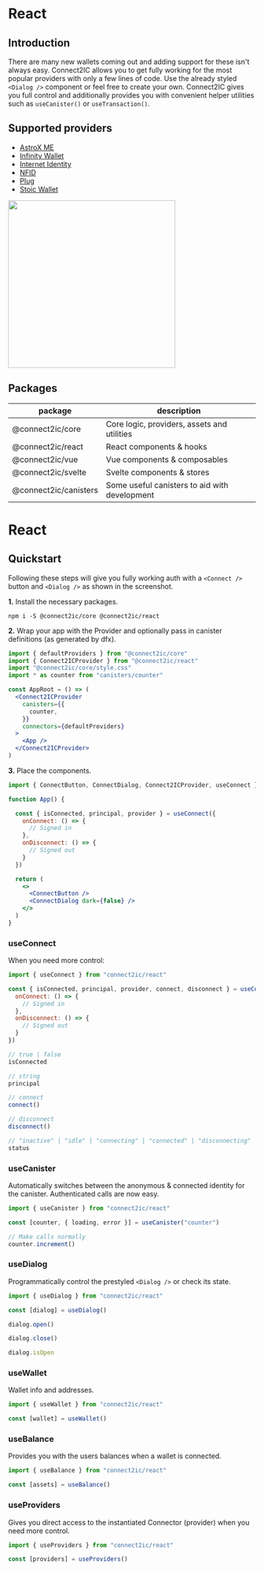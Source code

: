 # React
## Introduction
There are many new wallets coming out and adding support for these isn't always easy. Connect2IC allows you to get fully working for the most popular providers with only a few lines of code. Use the already styled `<Dialog />` component or feel free to create your own. Connect2IC gives you full control and additionally provides you with convenient helper utilities such as `useCanister()` or `useTransaction()`.

## Supported providers
- [AstroX ME](https://astrox.me)
- [Infinity Wallet](https://chrome.google.com/webstore/detail/infinity-wallet/jnldfbidonfeldmalbflbmlebbipcnle)
- [Internet Identity](https://identity.ic0.app/)
- [NFID](https://nfid.one)
- [Plug](https://plugwallet.ooo/)
- [Stoic Wallet](https://plugwallet.ooo/)

<img height="340" src="https://i.imgur.com/aGREctC.png" />



## Packages

| package               | description                                   |
| --------------------- | --------------------------------------------- |
| @connect2ic/core      | Core logic, providers, assets and utilities  |
| @connect2ic/react     | React components & hooks                      |
| @connect2ic/vue       | Vue components & composables                  |
| @connect2ic/svelte    | Svelte components & stores                    |
| @connect2ic/canisters | Some useful canisters to aid with development |

# React

## Quickstart

Following these steps will give you fully working auth with a `<Connect />` button and `<Dialog />` as shown in the screenshot.

**1.** Install the necessary packages.

```
npm i -S @connect2ic/core @connect2ic/react
```

**2.** Wrap your app with the Provider and optionally pass in canister definitions (as generated by dfx).

```jsx
import { defaultProviders } from "@connect2ic/core"
import { Connect2ICProvider } from "@connect2ic/react"
import "@connect2ic/core/style.css"
import * as counter from "canisters/counter"

const AppRoot = () => (
  <Connect2ICProvider
    canisters={{
      counter,
    }}
    connectors={defaultProviders}
  >
    <App />
  </Connect2ICProvider>
)

```

**3.** Place the components.

```jsx
import { ConnectButton, ConnectDialog, Connect2ICProvider, useConnect } from "@connect2ic/react"

function App() {

  const { isConnected, principal, provider } = useConnect({
    onConnect: () => {
      // Signed in
    },
    onDisconnect: () => {
      // Signed out
    }
  })

  return (
    <>
      <ConnectButton />
      <ConnectDialog dark={false} />
    </>
  )
}

```

### useConnect
When you need more control:
```jsx
import { useConnect } from "connect2ic/react"

const { isConnected, principal, provider, connect, disconnect } = useConnect({
  onConnect: () => {
    // Signed in
  },
  onDisconnect: () => {
    // Signed out
  }
})

// true | false
isConnected

// string
principal

// connect
connect()

// disconnect
disconnect()

// "inactive" | "idle" | "connecting" | "connected" | "disconnecting"
status
```

### useCanister
Automatically switches between the anonymous & connected identity for the canister. Authenticated calls are now easy.
```jsx
import { useCanister } from "connect2ic/react"

const [counter, { loading, error }] = useCanister("counter")

// Make calls normally
counter.increment()
```

### useDialog
Programmatically control the prestyled `<Dialog />` or check its state.
```jsx
import { useDialog } from "connect2ic/react"

const [dialog] = useDialog()

dialog.open()

dialog.close()

dialog.isOpen
```

### useWallet
Wallet info and addresses.
```jsx
import { useWallet } from "connect2ic/react"

const [wallet] = useWallet()
```

### useBalance
Provides you with the users balances when a wallet is connected.
```jsx
import { useBalance } from "connect2ic/react"

const [assets] = useBalance()
```

### useProviders
Gives you direct access to the instantiated Connector (provider) when you need more control.
```jsx
import { useProviders } from "connect2ic/react"

const [providers] = useProviders()
```

